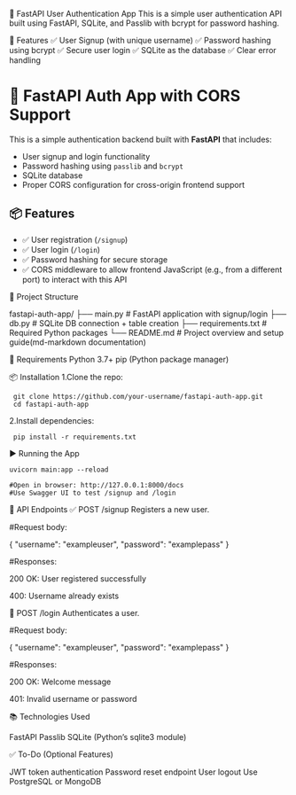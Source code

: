 🔐 FastAPI User Authentication App
This is a simple user authentication API built using FastAPI, SQLite, and Passlib with bcrypt for password hashing.

🚀 Features
✅ User Signup (with unique username)
✅ Password hashing using bcrypt
✅ Secure user login
✅ SQLite as the database
✅ Clear error handling

# 🚀 FastAPI Auth App with CORS Support

This is a simple authentication backend built with **FastAPI** that includes:
- User signup and login functionality
- Password hashing using `passlib` and `bcrypt`
- SQLite database
- Proper CORS configuration for cross-origin frontend support

## 📦 Features

- ✅ User registration (`/signup`)
- ✅ User login (`/login`)
- ✅ Password hashing for secure storage
- ✅ CORS middleware to allow frontend JavaScript (e.g., from a different port) to interact with this API


📁 Project Structure

fastapi-auth-app/
├── main.py              # FastAPI application with signup/login
├── db.py                # SQLite DB connection + table creation
├── requirements.txt     # Required Python packages
└── README.md            # Project overview and setup guide(md-markdown documentation)

🔧 Requirements
      Python 3.7+
      pip (Python package manager)

📦 Installation
1.Clone the repo:

     git clone https://github.com/your-username/fastapi-auth-app.git
     cd fastapi-auth-app

2.Install dependencies:

     pip install -r requirements.txt

▶️ Running the App

    uvicorn main:app --reload

    #Open in browser: http://127.0.0.1:8000/docs
    #Use Swagger UI to test /signup and /login

🧪 API Endpoints
✅ POST /signup
Registers a new user.

#Request body:

{
  "username": "exampleuser",
  "password": "examplepass"
}

#Responses:

200 OK: User registered successfully

400: Username already exists

🔐 POST /login
Authenticates a user.

#Request body:

{
  "username": "exampleuser",
  "password": "examplepass"
}

#Responses:

200 OK: Welcome message

401: Invalid username or password

📚 Technologies Used

FastAPI
Passlib
SQLite (Python’s sqlite3 module)

✅ To-Do (Optional Features)
 
 JWT token authentication
 Password reset endpoint
 User logout
 Use PostgreSQL or MongoDB










